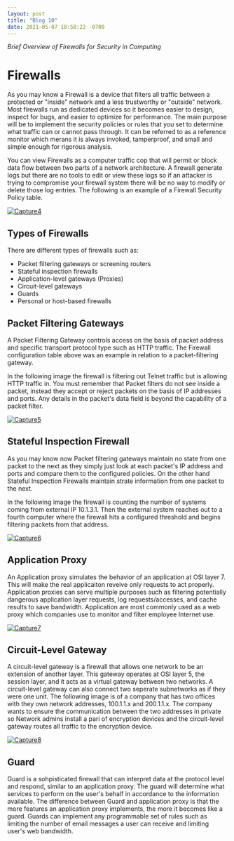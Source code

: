 ```yaml
---
layout: post
title: "Blog 10"
date: 2021-05-07 18:58:22 -0700
---
```

*Brief Overview of Firewalls for Security in Computing*

# Firewalls
As you may know a Firewall is a device that filters all traffic between a protected or "inside" network and a less trustworthy or "outside" network. Most firewalls run as dedicated devices so it becomes easier to design, inspect for bugs, and easier to optimize for performance. The main purpose will be to implement the security policies or rules that you set to determine what traffic can or cannot pass through. It can be referred to as a reference monitor which merans it is always invoked, tamperproof, and small and simple enough for rigorous analysis. 

You can view Firewalls as a computer traffic cop that will permit or block data flow between two parts of a network architecture. A firewall generate logs but there are no tools to edit or view these logs so if an attacker is trying to compromise your firewall system there will be no way to modify or delete those log entries. The following is an example of a Firewall Security Policy table.

<a href="https://ibb.co/0MVfpwD"><img src="https://i.ibb.co/2tYj0bn/Capture4.jpg" alt="Capture4" border="0"></a>

## Types of Firewalls
There are different types of firewalls such as:
 - Packet filtering gateways or screening routers
 - Stateful inspection firewalls
 - Application-level gateways (Proxies)
 - Circuit-level gateways
 - Guards
 - Personal or host-based firewalls
 
 ## Packet Filtering Gateways
A Packet Filtering Gateway controls access on the basis of packet address and specific transport protocol type such as HTTP traffic. The Firewall configuration table above was an example in relation to a packet-filtering gateway. 

In the following image the firewall is filtering out Telnet traffic but is allowing HTTP traffic in. You must remember that Packet filters do not see inside a packet, instead they accept or reject packets on the basis of IP addresses and ports. Any details in the packet's data field is beyond the capability of a packet filter. 

<a href="https://ibb.co/tzHP6wX"><img src="https://i.ibb.co/pQ1rT6y/Capture5.jpg" alt="Capture5" border="0"></a>

## Stateful Inspection Firewall
As you may know now Packet filtering gateways maintain no state from one packet to the next as they simply just look at each packet's IP address and ports and compare them to the configured policies. On the other hand Stateful Inspection Firewalls maintain strate information from one packet to the next. 

In the following image the firewall is counting the number of systems coming from external IP 10.1.3.1. Then the external system reaches out to a fourth computer where the firewall hits a configured threshold and begins filtering packets from that address. 

<a href="https://ibb.co/LkHQcq5"><img src="https://i.ibb.co/ZL7HFwm/Capture6.jpg" alt="Capture6" border="0"></a>

## Application Proxy
An Application proxy simulates the behavior of an application at OSI layer 7. This will make the real applicaiton reveive only requests to act properly. Application proxies can serve multiple purposes such as filtering potentially dangerous application layer requests, log requests/accesses, and cache results to save bandwidth. Application are most commonly used as a web proxy which companies use to monitor and filter employee Internet use. 

<a href="https://ibb.co/ssW9rx8"><img src="https://i.ibb.co/7rktFMs/Capture7.jpg" alt="Capture7" border="0"></a>

## Circuit-Level Gateway
A circuit-level gateway is a firewall that allows one network to be an extension of another layer. This gateway operates at OSI layer 5, the session layer, and it acts as a virtual gateway between two networks. A circuit-level gateway can also connect two seperate subnetworks as if they were one unit.  The following image is of a company that has two offices with they own network addresses, 100.1.1.x and 200.1.1.x. The company wants to ensure the communication between the two addresses in private so Network admins install a pari of encryption devices  and the circuit-level gateway routes all traffic to the encryption device. 

<a href="https://ibb.co/Bt9KdBd"><img src="https://i.ibb.co/6mkJVFV/Capture8.jpg" alt="Capture8" border="0"></a>

## Guard
Guard is a sohpisticated firewall that can interpret data at the protocol level and respond, similar to an application proxy. The guard will determine what services to perform on the user's behalf in accordance to the information available. The difference between Guard and application proxy is that the more features an application proxy implements, the more it becomes like a guard. 
Guards can implement any programmable set of rules such as limiting the number of email messages a user can receive and limiting user's web bandwidth.
